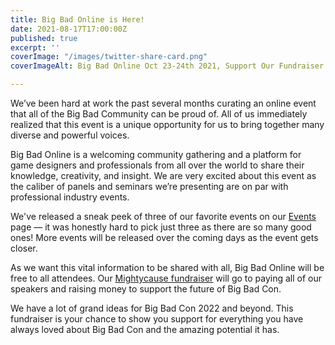 ```yaml
---
title: Big Bad Online is Here!
date: 2021-08-17T17:00:00Z
published: true
excerpt: ''
coverImage: "/images/twitter-share-card.png"
coverImageAlt: Big Bad Online Oct 23-24th 2021, Support Our Fundraiser

---
```

We’ve been hard at work the past several months curating an online event that all of the Big Bad Community can be proud of. All of us immediately realized that this event is a unique opportunity for us to bring together many diverse and powerful voices.

Big Bad Online is a welcoming community gathering and a platform for game designers and professionals from all over the world to share their knowledge, creativity, and insight. We are very excited about this event as the caliber of panels and seminars we’re presenting are on par with professional industry events.

We've released a sneak peek of three of our favorite events on our [Events](/events/) page — it was honestly hard to pick just three as there are so many good ones! More events will be released over the coming days as the event gets closer.

As we want this vital information to be shared with all, Big Bad Online will be free to all attendees. Our [Mightycause fundraiser](https://www.mightycause.com/story/Bigbadonline) will go to paying all of our speakers and raising money to support the future of Big Bad Con.

We have a lot of grand ideas for Big Bad Con 2022 and beyond. This fundraiser is your chance to show you support for everything you have always loved about Big Bad Con and the amazing potential it has.
